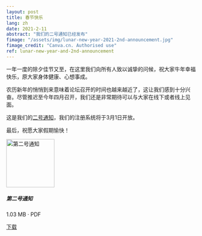 ```yaml
---
layout: post
title: 春节快乐
lang: zh
date: 2021-2-11
abstract: "我们的二号通知已经发布"
fimage: "/assets/img/lunar-new-year-2021-2nd-announcement.jpg"
fimage_credit: "Canva.cn. Authorised use"
ref: lunar-new-year-and-2nd-announcement
---
```


一年一度的除夕佳节又至，在这里我们向所有人致以诚挚的问候，祝大家牛年幸福快乐，原大家身体健康、心想事成。

农历新年的悄悄到来意味着论坛召开的时间也越来越近了，这让我们感到十分兴奋。尽管推迟至今年四月召开，我们还是非常期待可以与大家在线下或者线上见面。

这是我们的[二号通知](/assets/doc/announcement-2-zh.pdf)，我们的注册系统将于3月1日开放。

最后，祝愿大家假期愉快！

<div class="card mb-3">
  <div class="media">
    <img src="https://cdn.jsdelivr.net/gh/estds/estds2020/assets/img/
announcement-2-cover-zh.jpg" alt="第二号通知" width="128">
    <div class="media-body p-3">
      <h5 class="mt-0">第二号通知</h5>
      <p class="small text-muted">1.03 MB · PDF</p>
      <p><a href="/assets/doc/announcement-2-zh.pdf" class="btn btn-primary">下载</a></p>
    </div>
  </div>
</div>
